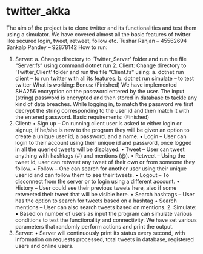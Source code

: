 # twitter_akka
The aim of the project is to clone twitter and its functionalities and test them using a simulator. We have covered almost all the basic features of twitter like secured login, tweet, retweet, follow etc. 
Tushar Ranjan – 45562694 Sankalp Pandey – 92878142
How to run:
1. Server:
a. Change directory to ‘Twitter_Server’ folder and run the file “Server.fs” using
command dotnet run 2. Client:
Change directory to ‘Twitter_Client’ folder and run the file “Client.fs” using:
a. dotnet run client – to run twitter with all its features.
b. dotnet run simulate – to test twitter
What is working: Bonus: (Finished)
We have implemented SHA256 encryption on the password entered by the user. The input (string) password is encrypted and then stored in database to tackle any kind of data breaches. While logging in, to match the password we first decrypt the string corresponding to the user id and then match it with the entered password.
Basic requirements: (Finished)
1. Client:
• Sign up – On running client user is asked to either login or signup, if he/she is new to
the program they will be given an option to create a unique user id, a password, and
a name.
• Login – User can login to their account using their unique id and password, once
logged in all the queried tweets will be displayed.
• Tweet – User can tweet anything with hashtags (#) and mentions (@).
• Retweet – Using the tweet id, user can retweet any tweet of their own or from
someone they follow.
• Follow – One can search for another user using their unique user id and can follow
them to see their tweets.
• Logout – To disconnect from the server or to login using a different account.
• History – User could see their previous tweets here, also if some retweeted their
tweet that will be visible here.
• Search hashtags – User has the option to search for tweets based on a hashtag
• Search mentions – User can also search tweets based on mentions. 2. Simulate:
• Based on number of users as input the program can simulate various conditions to test the functionality and connectivity. We have set various parameters that randomly perform actions and print the output.
3. Server:
• Server will continuously print its status every second, with information on requests
processed, total tweets in database, registered users and online users.

